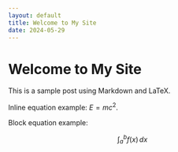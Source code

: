 ```yaml
---
layout: default
title: Welcome to My Site
date: 2024-05-29
---
```


# Welcome to My Site

This is a sample post using Markdown and LaTeX.

Inline equation example: $E=mc^2$.

Block equation example:

$$
\int_{a}^{b} f(x) \, dx
$$
